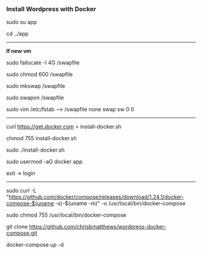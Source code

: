 ### Install Wordpress with Docker

sudo su app

cd ../app

---

**If new vm**

sudo fallocate -l 4G /swapfile

sudo chmod 600 /swapfile 

sudo mkswap /swapfile

sudo swapon /swapfile

sudo vim /etc/fstab --> /swapfile none swap sw 0 0

---

curl https://get.docker.com > install-docker.sh

chmod 755 install-docker.sh

sudo ./install-docker.sh 

sudo usermod -aG docker app

exit -> login

---

sudo curl -L "https://github.com/docker/compose/releases/download/1.24.1/docker-compose-$(uname -s)-$(uname -m)" -o /usr/local/bin/docker-compose

sudo chmod 755 /usr/local/bin/docker-compose

git clone https://github.com/chrisbmatthews/wordpress-docker-compose.git

docker-compose up -d
